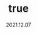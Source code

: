 ---
wip: "True"
id: "36611"
title:
  de: "Vergilbte Gajaleder-Schatzkarte"
  en: "Timeworn Saigaskin Map"
  fr: "Vieille carte en peau de gaja"
  ja: "古ぼけた地図G13"
  cn: "陈旧的赛加羚羊革地图"
  ko: "13등급 오래된 지도"
layout: treasuremap
page_type: guide
categories: "treasuremap"
instanceType: "treasuremap"
date: "2021.12.07"
patchNumber: "6.0"
patchName: "Endwalker"
expac: "ew"
image: "/assets/img/content/klassen/Chocobo.webp"
terms:
    - term: "TreasureMaps"
    - term: "Endwalker"
sortid: 21
order: 21
plvl: 90
slug: "vergilbte_gajaleder_schatzkarte"
maxpartysize: 1
zones:
  - zonename: "Labyrinthos"
    fullimage: "/assets/img/treasuremaps/Vergilbte Gajaleder-Schatzkarte/Labyrinthos.webp"
    subimage:
      - "/assets/img/treasuremaps/Vergilbte Gajaleder-Schatzkarte/Labyrinthos/A.webp"
      - "/assets/img/treasuremaps/Vergilbte Gajaleder-Schatzkarte/Labyrinthos/B.webp"
      - "/assets/img/treasuremaps/Vergilbte Gajaleder-Schatzkarte/Labyrinthos/C.webp"
      - "/assets/img/treasuremaps/Vergilbte Gajaleder-Schatzkarte/Labyrinthos/D.webp"
      - "/assets/img/treasuremaps/Vergilbte Gajaleder-Schatzkarte/Labyrinthos/E.webp"
      - "/assets/img/treasuremaps/Vergilbte Gajaleder-Schatzkarte/Labyrinthos/F.webp"
      - "/assets/img/treasuremaps/Vergilbte Gajaleder-Schatzkarte/Labyrinthos/G.webp"
      - "/assets/img/treasuremaps/Vergilbte Gajaleder-Schatzkarte/Labyrinthos/H.webp"
  - zonename: "Thavnair"
    fullimage: "/assets/img/treasuremaps/Vergilbte Gajaleder-Schatzkarte/Thavnair.webp"
    subimage:
      - "/assets/img/treasuremaps/Vergilbte Gajaleder-Schatzkarte/Thavnair/A.webp"
      - "/assets/img/treasuremaps/Vergilbte Gajaleder-Schatzkarte/Thavnair/B.webp"
      - "/assets/img/treasuremaps/Vergilbte Gajaleder-Schatzkarte/Thavnair/C.webp"
      - "/assets/img/treasuremaps/Vergilbte Gajaleder-Schatzkarte/Thavnair/D.webp"
      - "/assets/img/treasuremaps/Vergilbte Gajaleder-Schatzkarte/Thavnair/E.webp"
      - "/assets/img/treasuremaps/Vergilbte Gajaleder-Schatzkarte/Thavnair/F.webp"
      - "/assets/img/treasuremaps/Vergilbte Gajaleder-Schatzkarte/Thavnair/G.webp"
      - "/assets/img/treasuremaps/Vergilbte Gajaleder-Schatzkarte/Thavnair/H.webp"
  - zonename: "Garlemald"
    fullimage: "/assets/img/treasuremaps/Vergilbte Gajaleder-Schatzkarte/Garlemald.webp"
    subimage:
      - "/assets/img/treasuremaps/Vergilbte Gajaleder-Schatzkarte/Garlemald/A.webp"
      - "/assets/img/treasuremaps/Vergilbte Gajaleder-Schatzkarte/Garlemald/B.webp"
      - "/assets/img/treasuremaps/Vergilbte Gajaleder-Schatzkarte/Garlemald/C.webp"
      - "/assets/img/treasuremaps/Vergilbte Gajaleder-Schatzkarte/Garlemald/D.webp"
      - "/assets/img/treasuremaps/Vergilbte Gajaleder-Schatzkarte/Garlemald/E.webp"
      - "/assets/img/treasuremaps/Vergilbte Gajaleder-Schatzkarte/Garlemald/F.webp"
      - "/assets/img/treasuremaps/Vergilbte Gajaleder-Schatzkarte/Garlemald/G.webp"
      - "/assets/img/treasuremaps/Vergilbte Gajaleder-Schatzkarte/Garlemald/H.webp"
  - zonename: "Mare Lamentorum"
    fullimage: "/assets/img/treasuremaps/Vergilbte Gajaleder-Schatzkarte/Mare Lamentorum.webp"
    subimage:
      - "/assets/img/treasuremaps/Vergilbte Gajaleder-Schatzkarte/Mare Lamentorum/A.webp"
      - "/assets/img/treasuremaps/Vergilbte Gajaleder-Schatzkarte/Mare Lamentorum/B.webp"
      - "/assets/img/treasuremaps/Vergilbte Gajaleder-Schatzkarte/Mare Lamentorum/C.webp"
      - "/assets/img/treasuremaps/Vergilbte Gajaleder-Schatzkarte/Mare Lamentorum/D.webp"
      - "/assets/img/treasuremaps/Vergilbte Gajaleder-Schatzkarte/Mare Lamentorum/E.webp"
      - "/assets/img/treasuremaps/Vergilbte Gajaleder-Schatzkarte/Mare Lamentorum/F.webp"
      - "/assets/img/treasuremaps/Vergilbte Gajaleder-Schatzkarte/Mare Lamentorum/G.webp"
      - "/assets/img/treasuremaps/Vergilbte Gajaleder-Schatzkarte/Mare Lamentorum/H.webp"
  - zonename: "Ultima Thule"
    fullimage: "/assets/img/treasuremaps/Vergilbte Gajaleder-Schatzkarte/Ultima Thule.webp"
    subimage:
      - "/assets/img/treasuremaps/Vergilbte Gajaleder-Schatzkarte/Ultima Thule/A.webp"
      - "/assets/img/treasuremaps/Vergilbte Gajaleder-Schatzkarte/Ultima Thule/B.webp"
      - "/assets/img/treasuremaps/Vergilbte Gajaleder-Schatzkarte/Ultima Thule/C.webp"
      - "/assets/img/treasuremaps/Vergilbte Gajaleder-Schatzkarte/Ultima Thule/D.webp"
      - "/assets/img/treasuremaps/Vergilbte Gajaleder-Schatzkarte/Ultima Thule/E.webp"
      - "/assets/img/treasuremaps/Vergilbte Gajaleder-Schatzkarte/Ultima Thule/F.webp"
      - "/assets/img/treasuremaps/Vergilbte Gajaleder-Schatzkarte/Ultima Thule/G.webp"
      - "/assets/img/treasuremaps/Vergilbte Gajaleder-Schatzkarte/Ultima Thule/H.webp"
---
